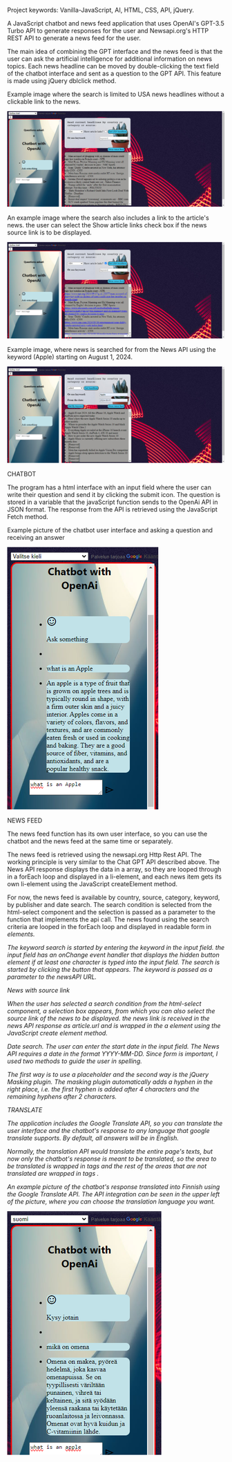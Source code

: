 Project keywords: Vanilla-JavaScript, AI, HTML, CSS, API, jQuery. 

A JavaScript chatbot and news feed application that uses OpenAI's GPT-3.5 Turbo API to generate responses for the user and Newsapi.org's HTTP REST API to generate a news feed for the user.

The main idea of ​​combining the GPT interface and the news feed is that the user can ask the artificial intelligence for additional information on news topics. Each news headline can be moved by double-clicking the text field of the chatbot interface and sent as a question to the GPT API.
This feature is made using jQuery dblclick method.

Example image where the search is limited to USA news headlines without a clickable link to the news.

![alt text](images/usaHeadlines.png)

An example image where the search also includes a link to the article's news. the user can select the Show article links check box if the news source link is to be displayed.

![alt text](images/usaHeadlinesLink.png)




Example image, where news is searched for from the News API using the keyword (Apple) starting on August 1, 2024.

![alt text](images/bykeyword.png)


CHATBOT

The program has a html interface with an input field where the user can write their question and send it by clicking the submit icon. The question is stored in a variable that the javaScript function sends to the OpenAi API in JSON format. The response from the API is retrieved using the JavaScript Fetch method.

Example picture of the chatbot user interface and asking a question and receiving an answer

![alt text](images/chatbotApple.png)

NEWS FEED

The news feed function has its own user interface, so you can use the chatbot and the news feed at the same time or separately.

The news feed is retrieved using the newsapi.org Http Rest API. The working principle is very similar to the Chat GPT API described above. The News API response displays the data in a array, so they are looped through in a forEach loop and displayed in a li-element, and each news item gets its own li-element using the JavaScript createElement method.

For now, the news feed is available by country, source, category, keyword, by publisher and date search.
The search condition is selected from the html-select component and the selection is passed as a parameter to the function that implements the api call. The news found using the search criteria are looped in the forEach loop and displayed in readable form in <i> elements.

The keyword search is started by entering the keyword in the input field. the input field has an onChange event handler that displays the hidden button element if at least one character is typed into the input field. The search is started by clicking the button that appears.
The keyword is passed as a parameter to the newsAPI URL.

News with source link

When the user has selected a search condition from the html-select component, a selection box appears, from which you can also select the source link of the news to be displayed.
the news link is received in the news API response as article.url and is wrapped in the a element using the JavaScript create element method.

Date search. The user can enter the start date in the input field. The News API requires a date in the format YYYY-MM-DD. Since form is important, I used two methods to guide the user in spelling.

The first way is to use a placeholder and the second way is the jQuery Masking plugin.
The masking plugin automatically adds a hyphen in the right place, i.e. the first hyphen is added after 4 characters and the remaining hyphens after 2 characters.


TRANSLATE

The application includes the Google Translate API, so you can translate the user interface and the chatbot's response to any language that google translate supports. By default, all answers will be in English.

Normally, the translation API would translate the entire page's texts, but now only the chatbot's response is meant to be translated, so the area to be translated is wrapped in <span class="translate"> tags and the rest of the areas that are not translated are wrapped in <span class="notranslate"> tags .

An example picture of the chatbot's response translated into Finnish using the Google Translate API.
The API integration can be seen in the upper left of the picture, where you can choose the translation language you want.

![alt text](images/chatbottranslate.png)





